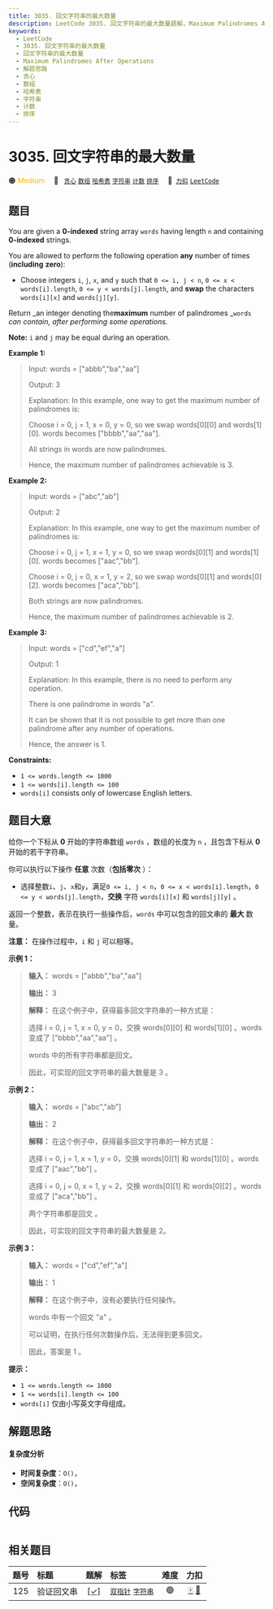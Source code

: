 ```yaml
---
title: 3035. 回文字符串的最大数量
description: LeetCode 3035. 回文字符串的最大数量题解，Maximum Palindromes After Operations，包含解题思路、复杂度分析以及完整的 JavaScript 代码实现。
keywords:
  - LeetCode
  - 3035. 回文字符串的最大数量
  - 回文字符串的最大数量
  - Maximum Palindromes After Operations
  - 解题思路
  - 贪心
  - 数组
  - 哈希表
  - 字符串
  - 计数
  - 排序
---
```


# 3035. 回文字符串的最大数量

🟠 <font color=#ffb800>Medium</font>&emsp; 🔖&ensp; [`贪心`](/tag/greedy.md) [`数组`](/tag/array.md) [`哈希表`](/tag/hash-table.md) [`字符串`](/tag/string.md) [`计数`](/tag/counting.md) [`排序`](/tag/sorting.md)&emsp; 🔗&ensp;[`力扣`](https://leetcode.cn/problems/maximum-palindromes-after-operations) [`LeetCode`](https://leetcode.com/problems/maximum-palindromes-after-operations)

## 题目

You are given a **0-indexed** string array `words` having length `n` and
containing **0-indexed** strings.

You are allowed to perform the following operation **any** number of times
(**including** **zero**):

  * Choose integers `i`, `j`, `x`, and `y` such that `0 <= i, j < n`, `0 <= x < words[i].length`, `0 <= y < words[j].length`, and **swap** the characters `words[i][x]` and `words[j][y]`.

Return _an integer denoting the**maximum** number of palindromes _`words` _can
contain, after performing some operations._

**Note:** `i` and `j` may be equal during an operation.



**Example 1:**

> Input: words = ["abbb","ba","aa"]
> 
> Output: 3
> 
> Explanation: In this example, one way to get the maximum number of palindromes is:
> 
> Choose i = 0, j = 1, x = 0, y = 0, so we swap words[0][0] and words[1][0]. words becomes ["bbbb","aa","aa"].
> 
> All strings in words are now palindromes.
> 
> Hence, the maximum number of palindromes achievable is 3.

**Example 2:**

> Input: words = ["abc","ab"]
> 
> Output: 2
> 
> Explanation: In this example, one way to get the maximum number of palindromes is: 
> 
> Choose i = 0, j = 1, x = 1, y = 0, so we swap words[0][1] and words[1][0]. words becomes ["aac","bb"].
> 
> Choose i = 0, j = 0, x = 1, y = 2, so we swap words[0][1] and words[0][2]. words becomes ["aca","bb"].
> 
> Both strings are now palindromes.
> 
> Hence, the maximum number of palindromes achievable is 2.

**Example 3:**

> Input: words = ["cd","ef","a"]
> 
> Output: 1
> 
> Explanation: In this example, there is no need to perform any operation.
> 
> There is one palindrome in words "a".
> 
> It can be shown that it is not possible to get more than one palindrome after any number of operations.
> 
> Hence, the answer is 1.



**Constraints:**

  * `1 <= words.length <= 1000`
  * `1 <= words[i].length <= 100`
  * `words[i]` consists only of lowercase English letters.


## 题目大意

给你一个下标从 **0** 开始的字符串数组 `words` ，数组的长度为 `n` ，且包含下标从 **0** 开始的若干字符串。

你可以执行以下操作 **任意** 次数（**包括零次** ）：

  * 选择整数`i`、`j`、`x`和`y`，满足`0 <= i, j < n`，`0 <= x < words[i].length`，`0 <= y < words[j].length`，**交换** 字符 `words[i][x]` 和 `words[j][y]` 。

返回一个整数，表示在执行一些操作后，`words` 中可以包含的回文串的 **最大** 数量。

**注意：** 在操作过程中，`i` 和 `j` 可以相等。



**示例 1：**

> 
> 
> 
> 
> 
> **输入：** words = ["abbb","ba","aa"]
> 
> **输出：** 3
> 
> **解释：** 在这个例子中，获得最多回文字符串的一种方式是：
> 
> 选择 i = 0, j = 1, x = 0, y = 0，交换 words[0][0] 和 words[1][0] 。words 变成了 ["bbbb","aa","aa"] 。
> 
> words 中的所有字符串都是回文。
> 
> 因此，可实现的回文字符串的最大数量是 3 。
> 
> 

**示例 2：**

> 
> 
> 
> 
> 
> **输入：** words = ["abc","ab"]
> 
> **输出：** 2
> 
> **解释：** 在这个例子中，获得最多回文字符串的一种方式是： 
> 
> 选择 i = 0, j = 1, x = 1, y = 0，交换 words[0][1] 和 words[1][0] 。words 变成了 ["aac","bb"] 。
> 
> 选择 i = 0, j = 0, x = 1, y = 2，交换 words[0][1] 和 words[0][2] 。words 变成了 ["aca","bb"] 。
> 
> 两个字符串都是回文 。
> 
> 因此，可实现的回文字符串的最大数量是 2。
> 
> 

**示例 3：**

> 
> 
> 
> 
> 
> **输入：** words = ["cd","ef","a"]
> 
> **输出：** 1
> 
> **解释：** 在这个例子中，没有必要执行任何操作。
> 
> words 中有一个回文 "a" 。
> 
> 可以证明，在执行任何次数操作后，无法得到更多回文。
> 
> 因此，答案是 1 。
> 
> 



**提示：**

  * `1 <= words.length <= 1000`
  * `1 <= words[i].length <= 100`
  * `words[i]` 仅由小写英文字母组成。


## 解题思路

#### 复杂度分析

- **时间复杂度**：`O()`，
- **空间复杂度**：`O()`，

## 代码

```javascript

```

## 相关题目

<!-- prettier-ignore -->
| 题号 | 标题 | 题解 | 标签 | 难度 | 力扣 |
| :------: | :------ | :------: | :------ | :------: | :------: |
| 125 | 验证回文串 | [[✓]](/problem/0125.md) |  [`双指针`](/tag/two-pointers.md) [`字符串`](/tag/string.md) | 🟢 | [🀄️](https://leetcode.cn/problems/valid-palindrome) [🔗](https://leetcode.com/problems/valid-palindrome) |